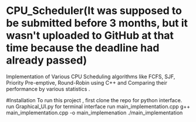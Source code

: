 # CPU_Scheduler(It was supposed to be submitted before 3 months, but it wasn't uploaded to GitHub at that time because the deadline had already passed)
Implementation of Various CPU Scheduling algorithms like FCFS, SJF, Priority Pre-emptive, Round-Robin using C++ and Comparing their performance by various statistics .

#Installation 
To run this project , first clone the repo for python interface.
 run Graphical_UI.py
for terminal interface run main_implementation.cpp
g++ main_implementation.cpp -o main_implemenation ./main_implementation

